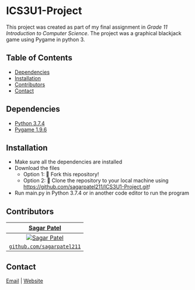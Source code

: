 # ICS3U1-Project
This project was created as part of my final assignment in *Grade 11 Introduction to Computer Science*. The project was a graphical blackjack game using Pygame in python 3.


## Table of Contents
* [Dependencies](#dependencies)
* [Installation](#installation)
* [Contributors](#contributors)
* [Contact](#contact)


## Dependencies
* [Python 3.7.4](https://www.python.org/downloads)
* [Pygame 1.9.6](https://www.pygame.org/download.shtml)


## Installation
* Make sure all the dependencies are installed
* Download the files
  * Option 1: 🍴 Fork this repository!
  * Option 2: 🧪 Clone the repository to your local machine using https://github.com/sagarpatel211/ICS3U1-Project.git!
* Run main.py in Python 3.7.4 or in another code editor to run the program


## Contributors
| <a href="https://github.com/sagarpatel211" target="_blank">**Sagar Patel**</a> |
| :---: |
| [![Sagar Patel](https://avatars1.githubusercontent.com/u/34544263?s=200)](https://github.com/sagarpatel211)    |
| <a href="https://github.com/sagarpatel211" target="_blank">`github.com/sagarpatel211`</a> |


## Contact
[Email](mailto:patelsag@students.dsbn.org) | [Website](https://sagarpatel211.github.io/)
